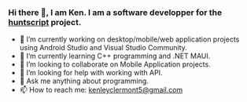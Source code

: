 ### Hi there 👋, I am Ken. I am a software developper for the [huntscript](https://github.com/huntscript/) project.

<!--
**kenleyclermont/kenleyclermont** is a ✨ _special_ ✨ repository because its `README.md` (this file) appears on your GitHub profile.

Here are some ideas to get you started:
- ✨ [huntscript](https://github.com/huntscript/)
- 😄 Pronouns: ...
- ⚡ Fun fact: ...
-->

- 🔭 I’m currently working on desktop/mobile/web application projects using Android Studio and Visual Studio Community.
- 🌱 I’m currently learning C++ programming and .NET MAUI.
- 👯 I’m looking to collaborate on Mobile Application projects.
- 🤔 I’m looking for help with working with API.
- 💬 Ask me anything about programming.
- 📫 How to reach me: kenleyclermont5@gmail.com

